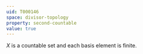 ```yaml
---
uid: T000146
space: divisor-topology
property: second-countable
value: true
---
```

$X$ is a countable set and each basis element is finite.

